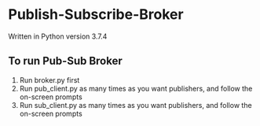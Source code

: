 # Publish-Subscribe-Broker

Written in Python version 3.7.4

## To run Pub-Sub Broker
1) Run broker.py first
2) Run pub_client.py as many times as you want publishers, and follow the on-screen prompts
3) Run sub_client.py as many times as you want publishers, and follow the on-screen prompts
